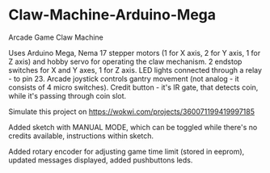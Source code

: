 # Claw-Machine-Arduino-Mega

Arcade Game Claw Machine

Uses Arduino Mega, Nema 17 stepper motors (1 for X axis, 2 for Y axis, 1 for Z axis) and hobby servo for operating the claw mechanism. 2 endstop switches for X and Y axes, 1 for Z axis. LED lights connected through a relay - to pin 23. Arcade joystick controls gantry movement (not analog - it consists of 4 micro switches). Credit button - it's IR gate, that detects coin, while it's passing through coin slot.

Simulate this project on https://wokwi.com/projects/360071199419997185

Added sketch with MANUAL MODE, which can be toggled while there's no credits available, instructions within sketch.

Added rotary encoder for adjusting game time limit (stored in eeprom), updated messages displayed, added pushbuttons leds.
